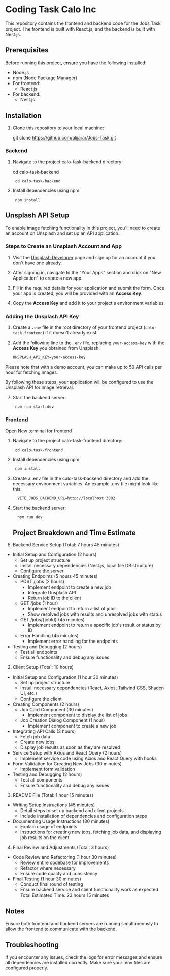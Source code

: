 # Coding Task Calo Inc

This repository contains the frontend and backend code for the Jobs Task project. The frontend is built with React.js, and the backend is built with Nest.js.

## Prerequisites

Before running this project, ensure you have the following installed:

- Node.js
- npm (Node Package Manager)
- For frontend:
  - React.js
- For backend:
  - Nest.js

## Installation

1. Clone this repository to your local machine:

   git clone https://github.com/alijarar/Jobs-Task.git
   
### Backend



1. Navigate to the project calo-task-backend directory:

   cd calo-task-backend
   ````
    cd calo-task-backend
   
   ````

3. Install dependencies using npm:

   ````
    npm install
   
   ````
   
## Unsplash API Setup

To enable image fetching functionality in this project, you'll need to create an account on Unsplash and set up an API application.

### Steps to Create an Unsplash Account and App

1. Visit the [Unsplash Developer](https://unsplash.com/developers) page and sign up for an account if you don't have one already.

2. After signing in, navigate to the "Your Apps" section and click on "New Application" to create a new app.

3. Fill in the required details for your application and submit the form. Once your app is created, you will be provided with an **Access Key**.

4. Copy the **Access Key** and add it to your project's environment variables.

### Adding the Unsplash API Key

1. Create a `.env` file in the root directory of your frontend project (`calo-task-frontend`) if it doesn't already exist.

2. Add the following line to the `.env` file, replacing `your-access-key` with the **Access Key** you obtained from Unsplash:

    ```env
    UNSPLASH_API_KEY=your-access-key
    ```

Please note that with a demo account, you can make up to 50 API calls per hour for fetching images.

By following these steps, your application will be configured to use the Unsplash API for image retrieval.

   
7. Start the backend server:
   
   ````
    npm run start:dev
   
   ````


### Frontend

Open New terminal for frontend


1. Navigate to the project calo-task-frontend directory:

   ````
    cd calo-task-frontend
   
   ````

3. Install dependencies using npm:

   ````
    npm install
   
   ````
   
5. Create a .env file in the calo-task-backend directory and add the necessary environment variables. An example .env file might look like this:


   ````
     VITE_JOBS_BACKEND_URL=http://localhost:3002
   
   ````
   
7. Start the backend server:
   
   ````
     npm run dev
   
   ````


   ## Project Breakdown and Time Estimate
1. Backend Service Setup (Total: 7 hours 45 minutes)
* Initial Setup and Configuration (2 hours)
    * Set up project structure
    * Install necessary dependencies (Nest.js, local file DB structure)
    * Configure the server
* Creating Endpoints (5 hours 45 minutes)
    * POST /jobs (2 hours)
        * Implement endpoint to create a new job
        * Integrate Unsplash API
        * Return job ID to the client
    * GET /jobs (1 hour)
        * Implement endpoint to return a list of jobs
        * Show resolved jobs with results and unresolved jobs with status
    * GET /jobs/{jobId} (45 minutes)
        * Implement endpoint to return a specific job's result or status by ID
    * Error Handling (45 minutes)
        * Implement error handling for the endpoints
* Testing and Debugging (2 hours)
    * Test all endpoints
    * Ensure functionality and debug any issues
2. Client Setup (Total: 10 hours)
* Initial Setup and Configuration (1 hour 30 minutes)
    * Set up project structure
    * Install necessary dependencies (React, Axios, Tailwind CSS, Shadcn UI, etc.)
    * Configure the client
* Creating Components (2 hours)
    * Job Card Component (30 minutes)
        * Implement component to display the list of jobs
    * Job Creation Dialog Component (1 hour)
        * Implement component to create a new job
* Integrating API Calls (3 hours)
    * Fetch job data
    * Create new jobs
    * Display job results as soon as they are resolved
* Service Setup with Axios and React Query (2 hours)
    * Implement service code using Axios and React Query with hooks
* Form Validation for Creating New Jobs (30 minutes)
    * Implement form validation
* Testing and Debugging (2 hours)
    * Test all components
    * Ensure functionality and debug any issues
3. README File (Total: 1 hour 15 minutes)
* Writing Setup Instructions (45 minutes)
    * Detail steps to set up backend and client projects
    * Include installation of dependencies and configuration steps
* Documenting Usage Instructions (30 minutes)
    * Explain usage of endpoints
    * Instructions for creating new jobs, fetching job data, and displaying job results on the client
4. Final Review and Adjustments (Total: 3 hours)
* Code Review and Refactoring (1 hour 30 minutes)
    * Review entire codebase for improvements
    * Refactor where necessary
    * Ensure code quality and consistency
* Final Testing (1 hour 30 minutes)
    * Conduct final round of testing
    * Ensure backend service and client functionality work as expected
Total Estimated Time: 23 hours 15 minutes















## Notes
Ensure both frontend and backend servers are running simultaneously to allow the frontend to communicate with the backend.


## Troubleshooting
If you encounter any issues, check the logs for error messages and ensure all dependencies are installed correctly. Make sure your .env files are configured properly.





